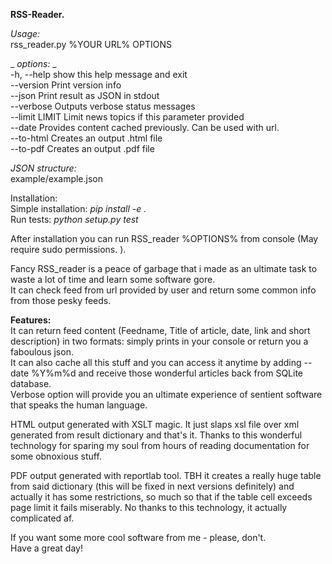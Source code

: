 **RSS-Reader.**
  
_Usage:_  
rss_reader.py %YOUR URL% OPTIONS  
  
_ _options:_ _  
  -h, --help     show this help message and exit  
  --version      Print version info  
  --json         Print result as JSON in stdout  
  --verbose      Outputs verbose status messages  
  --limit LIMIT  Limit news topics if this parameter provided  
  --date         Provides content cached previously. Can be used with url.  
  --to-html      Creates an output .html file    
  --to-pdf       Creates an output .pdf file  
  
_JSON structure:_   
example/example.json  
  
Installation:  
Simple installation: _pip install -e ._    
Run tests: _python setup.py test_  

After installation you can run RSS_reader %OPTIONS% from console (May require sudo permissions.  ).    
   
Fancy RSS_reader is a peace of garbage that i made as an ultimate task to waste a lot of time and learn some software gore.   
It can check feed from url provided by user and return some common info from those pesky feeds.  
  
**Features:**  
It can return feed content (Feedname, Title of article, date, link and short description) in two formats: simply prints in your console or return you a faboulous json.  
It can also cache all this stuff and you can access it anytime by adding --date %Y%m%d and receive those wonderful articles back from SQLite database.  
Verbose option will provide you an ultimate experience of sentient software that speaks the human language. 

HTML output generated with XSLT magic. It just slaps xsl file over xml generated from result dictionary and that's it. Thanks to this wonderful technology for sparing my soul from hours of reading documentation for some obnoxious stuff.  

PDF output generated with reportlab tool. TBH it creates a really huge table from said dictionary (this will be fixed in next versions definitely) and actually it has some restrictions, so much so that if the table cell exceeds page limit it fails miserably. No thanks to this technology, it actually complicated af.  
  
If you want some more cool software from me - please, don't.  
Have a great day!  